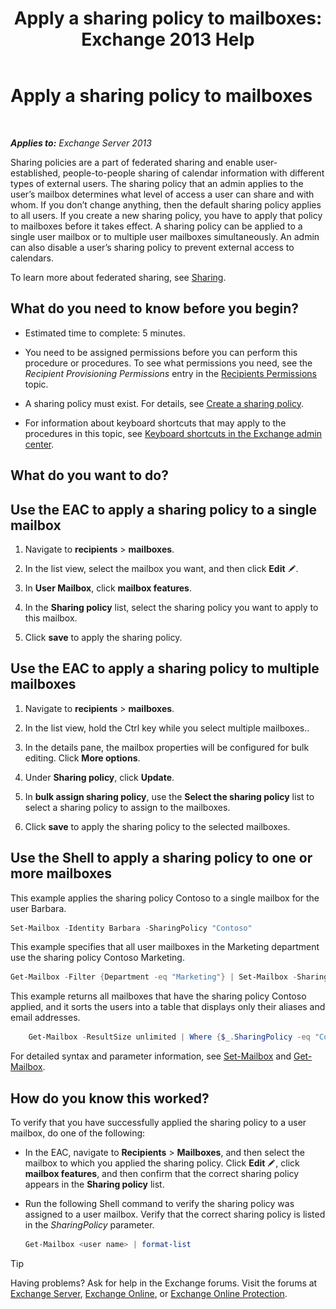 ﻿---
title: 'Apply a sharing policy to mailboxes: Exchange 2013 Help'
TOCTitle: Apply a sharing policy to mailboxes
ms:assetid: dd4cc765-8469-4176-bb6e-d5b0f5235927
ms:mtpsurl: https://technet.microsoft.com/en-us/library/JJ657501(v=EXCHG.150)
ms:contentKeyID: 49289435
ms.date: 12/09/2016
mtps_version: v=EXCHG.150
---

# Apply a sharing policy to mailboxes

 

_**Applies to:** Exchange Server 2013_


Sharing policies are a part of federated sharing and enable user-established, people-to-people sharing of calendar information with different types of external users. The sharing policy that an admin applies to the user’s mailbox determines what level of access a user can share and with whom. If you don’t change anything, then the default sharing policy applies to all users. If you create a new sharing policy, you have to apply that policy to mailboxes before it takes effect. A sharing policy can be applied to a single user mailbox or to multiple user mailboxes simultaneously. An admin can also disable a user’s sharing policy to prevent external access to calendars.

To learn more about federated sharing, see [Sharing](sharing-exchange-2013-help.md).

## What do you need to know before you begin?

  - Estimated time to complete: 5 minutes.

  - You need to be assigned permissions before you can perform this procedure or procedures. To see what permissions you need, see the *Recipient Provisioning Permissions* entry in the [Recipients Permissions](recipients-permissions-exchange-2013-help.md) topic.

  - A sharing policy must exist. For details, see [Create a sharing policy](create-a-sharing-policy-exchange-2013-help.md).

  - For information about keyboard shortcuts that may apply to the procedures in this topic, see [Keyboard shortcuts in the Exchange admin center](keyboard-shortcuts-in-the-exchange-admin-center-exchange-online-protection-help.md).

## What do you want to do?

## Use the EAC to apply a sharing policy to a single mailbox

1.  Navigate to **recipients** \> **mailboxes**.

2.  In the list view, select the mailbox you want, and then click **Edit** ![Edit icon](images/JJ218640.6f53ccb2-1f13-4c02-bea0-30690e6ea71d(EXCHG.150).gif "Edit icon").

3.  In **User Mailbox**, click **mailbox features**.

4.  In the **Sharing policy** list, select the sharing policy you want to apply to this mailbox.

5.  Click **save** to apply the sharing policy.

## Use the EAC to apply a sharing policy to multiple mailboxes

1.  Navigate to **recipients** \> **mailboxes**.

2.  In the list view, hold the Ctrl key while you select multiple mailboxes..

3.  In the details pane, the mailbox properties will be configured for bulk editing. Click **More options**.

4.  Under **Sharing policy**, click **Update**.

5.  In **bulk assign sharing policy**, use the **Select the sharing policy** list to select a sharing policy to assign to the mailboxes.

6.  Click **save** to apply the sharing policy to the selected mailboxes.

## Use the Shell to apply a sharing policy to one or more mailboxes

This example applies the sharing policy Contoso to a single mailbox for the user Barbara.

```powershell
Set-Mailbox -Identity Barbara -SharingPolicy "Contoso"
```

This example specifies that all user mailboxes in the Marketing department use the sharing policy Contoso Marketing.

```powershell
Get-Mailbox -Filter {Department -eq "Marketing"} | Set-Mailbox -SharingPolicy "Contoso Marketing"
```

This example returns all mailboxes that have the sharing policy Contoso applied, and it sorts the users into a table that displays only their aliases and email addresses.

```powershell
    Get-Mailbox -ResultSize unlimited | Where {$_.SharingPolicy -eq "Contoso" } | format-table Alias, EmailAddresses
```

For detailed syntax and parameter information, see [Set-Mailbox](https://technet.microsoft.com/en-us/library/bb123981\(v=exchg.150\)) and [Get-Mailbox](https://technet.microsoft.com/en-us/library/bb123685\(v=exchg.150\)).

## How do you know this worked?

To verify that you have successfully applied the sharing policy to a user mailbox, do one of the following:

  - In the EAC, navigate to **Recipients** \> **Mailboxes**, and then select the mailbox to which you applied the sharing policy. Click **Edit** ![Edit icon](images/JJ218640.6f53ccb2-1f13-4c02-bea0-30690e6ea71d(EXCHG.150).gif "Edit icon"), click **mailbox features**, and then confirm that the correct sharing policy appears in the **Sharing policy** list.

  - Run the following Shell command to verify the sharing policy was assigned to a user mailbox. Verify that the correct sharing policy is listed in the *SharingPolicy* parameter.
    
    ```powershell
    Get-Mailbox <user name> | format-list
    ```


> [!TIP]
> Having problems? Ask for help in the Exchange forums. Visit the forums at <A href="https://go.microsoft.com/fwlink/p/?linkid=60612">Exchange Server</A>, <A href="https://go.microsoft.com/fwlink/p/?linkid=267542">Exchange Online</A>, or <A href="https://go.microsoft.com/fwlink/p/?linkid=285351">Exchange Online Protection</A>.


